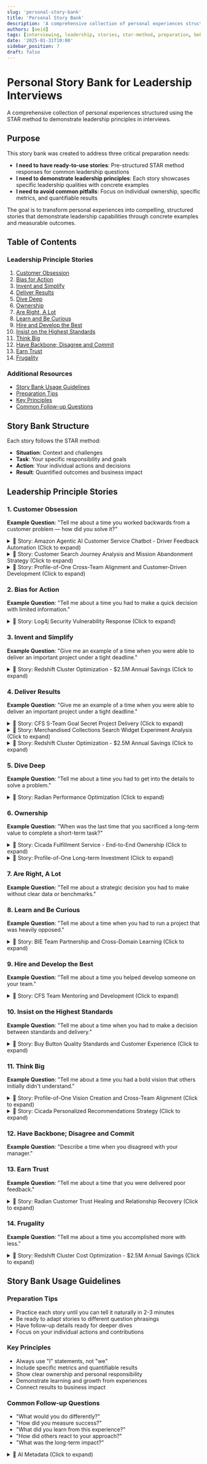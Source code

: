 ```yaml
---
slug: 'personal-story-bank'
title: 'Personal Story Bank'
description: 'A comprehensive collection of personal experiences structured using the STAR method to demonstrate leadership principles in interviews'
authors: [oeid]
tags: [interviewing, leadership, stories, star-method, preparation, behavioral-questions]
date: '2025-01-31T10:00'
sidebar_position: 7
draft: false
---
```


# Personal Story Bank for Leadership Interviews

A comprehensive collection of personal experiences structured using the STAR method to demonstrate leadership principles in interviews.

## Purpose

This story bank was created to address three critical preparation needs:

- **I need to have ready-to-use stories**: Pre-structured STAR method responses for common leadership questions
- **I need to demonstrate leadership principles**: Each story showcases specific leadership qualities with concrete examples
- **I need to avoid common pitfalls**: Focus on individual ownership, specific metrics, and quantifiable results

The goal is to transform personal experiences into compelling, structured stories that demonstrate leadership capabilities through concrete examples and measurable outcomes.

## Table of Contents

### Leadership Principle Stories
1. [Customer Obsession](#1-customer-obsession)
2. [Bias for Action](#2-bias-for-action)
3. [Invent and Simplify](#3-invent-and-simplify)
4. [Deliver Results](#4-deliver-results)
5. [Dive Deep](#5-dive-deep)
6. [Ownership](#6-ownership)
7. [Are Right, A Lot](#7-are-right-a-lot)
8. [Learn and Be Curious](#8-learn-and-be-curious)
9. [Hire and Develop the Best](#9-hire-and-develop-the-best)
10. [Insist on the Highest Standards](#10-insist-on-the-highest-standards)
11. [Think Big](#11-think-big)
12. [Have Backbone; Disagree and Commit](#12-have-backbone-disagree-and-commit)
13. [Earn Trust](#13-earn-trust)
14. [Frugality](#14-frugality)

### Additional Resources
- [Story Bank Usage Guidelines](#story-bank-usage-guidelines)
- [Preparation Tips](#preparation-tips)
- [Key Principles](#key-principles)
- [Common Follow-up Questions](#common-follow-up-questions)

## Story Bank Structure

Each story follows the STAR method:
- **Situation**: Context and challenges
- **Task**: Your specific responsibility and goals
- **Action**: Your individual actions and decisions
- **Result**: Quantified outcomes and business impact

## Leadership Principle Stories

### 1. Customer Obsession

**Example Question**: "Tell me about a time you worked backwards from a customer problem — how did you solve it?"


<details>
<summary>📖 Story: Amazon Agentic AI Customer Service Chatbot - Driver Feedback Automation (Click to expand)</summary>

- **Situation**: 
  - Amazon's customer service was receiving over 1.3 million annual contacts related to driver feedback issues
  - These inquiries created significant operational overhead and customer wait times
  - Customer service associates were overwhelmed with predictable, repetitive driver-related concerns
  - The existing chatbot couldn't understand driver-specific contexts or provide appropriate resolutions
  - Customers were experiencing long wait times and inconsistent service quality for driver feedback issues

- **Task**: 
  - I needed to design and implement a new feature in Amazon's Agentic AI Customer Service Chatbot Stack
  - I had to enable the chatbot to autonomously address driver feedback concerns without human escalation
  - I needed to work backwards from customer experience mocks to design the holistic end-to-end experience
  - I had to design proper experiments to measure customer adoption and impact
  - I needed to lead the integration of ML capabilities with customer service workflows

- **Action**: 
  - I led the end-to-end design and implementation, working backwards from customer experience mocks
  - I designed comprehensive experiments to measure customer adoption, satisfaction, and operational impact
  - I extended the agentic stack's intent detection capabilities to recognize driver-related concerns
  - I curated and validated ground truth datasets from thousands of historical customer interactions
  - I enhanced the RAG (Retrieval-Augmented Generation) system to access driver-specific knowledge bases
  - I modified response generation capabilities to provide contextually appropriate resolutions
  - I implemented feedback loops to continuously improve response quality
  - I worked with domain experts to validate response appropriateness across different customer segments
  - I implemented rigorous A/B testing frameworks to measure impact and ensure quality
  - I addressed bias in training data to ensure fair treatment across all customer segments
  - I collaborated closely with ML engineers, product managers, and customer service teams

- **Result**: 
  - Reduced customer service associate contacts by over 75% for driver-related concerns!
  - Eliminated over 1 million annual contacts, significantly reducing operational overhead!
  - Increased actionability of driver feedback requests by over 300%!
  - Successfully deployed the feature to production with measurable customer impact
  - Established a scalable framework for future AI-powered customer service automation

</details>

<details>
<summary>📖 Story: Customer Search Journey Analysis and Mission Abandonment Strategy (Click to expand)</summary>

- **Situation**: 
  - Amazon's customer search experiences lacked proper measurement of customer mission success
  - The team was measuring success at the search level rather than understanding customer mission abandonment
  - There was no comprehensive strategy for measuring how experiments impacted customer mission completion
  - The L8 director needed a clear understanding of customer success measurement at the mission level
  - Over 150 historical experiments existed but lacked proper customer-centric evaluation metrics

- **Task**: 
  - I needed to analyze customer search journeys to understand mission abandonment patterns
  - I had to define a strategy to properly measure Amazon customer mission abandonment
  - I needed to present findings to the L8 director with clear recommendations
  - I had to analyze over 150 historical experiments to evaluate proposed metrics
  - I needed to propose a comprehensive measurement plan for customer mission success

- **Action**: 
  - I conducted deep dives into analyzing customer search journeys and abandonment patterns
  - I analyzed over 150 historical experiments to evaluate the effectiveness of proposed metrics
  - I developed a comprehensive understanding of customer mission vs. search-level success
  - I created a detailed document outlining the importance of measuring customer success at the mission level
  - I presented findings to the L8 director, facilitating key understanding of customer measurement strategy
  - I proposed a comprehensive measurement plan that established foundational strategy for the team
  - I outlined how the team should analyze the impact of their experiments on Amazon's customers

- **Result**: 
  - Successfully presented the L8 director with a document that facilitated key understanding
  - Established the importance of measuring customer success at the mission level rather than search level
  - Created a comprehensive measurement plan that became the foundational strategy for the team
  - Enabled the team to properly analyze the impact of their experiments on Amazon's customers
  - Transformed the team's approach from search-level to mission-level customer success measurement

</details>

<details>
<summary>📖 Story: Profile-of-One Cross-Team Alignment and Customer-Driven Development (Click to expand)</summary>

- **Situation**: 
  - At CognitiveScale, different teams had completely misaligned visions for core platform feature "Profile-of-One"
  - Product was focused on "making it sexy" without clear technical vision
  - Engineering had no idea how to approach developing AI tooling
  - Sales was selling capabilities that didn't exist yet to customers
  - There was no unified product vision, and each team operated in isolation with conflicting priorities
  - Meanwhile, a Fortune 500 ex-CEO customer was looking for technology to help them deeply understand their customers

- **Task**: 
  - I needed to create a coherent technical vision that could bridge gaps between sales promises, product desires, and engineering capabilities
  - I had to align 10+ different teams: Executive, Sales, Marketing, Product, Design, Platform Engineering, AI/ML, QA, Technical Writing, Training, Support, and Delivery
  - I needed to manage customer expectations since features had already been sold but didn't exist
  - As the inventor of Profile-of-One, I was responsible for listening closely to customer hardships and distilling functionality we could add to our platform

- **Action**: 
  - I invented and defined the complete technical vision for Profile-of-One after weeks of analyzing customer needs and technical feasibility
  - I implemented a working proof-of-concept that demonstrated core AI personalization capabilities
  - I pitched the vision directly to CTO and Chief Science Officer, presenting technical approach, business impact, and customer value
  - I worked hand-in-hand with design team, providing direct feedback to ensure UX aligned with technical capabilities
  - I collaborated closely with engineering teams, mentoring them on AI/ML concepts and providing guidance on data modeling and algorithms
  - I worked extensively with solution engineering to create compelling proof-of-concepts for customers
  - I led daily standups with the Fortune 500 customer to understand their evolving needs
  - I conducted design thinking workshops with the customer to map their requirements
  - I engaged them with multiple rounds of feedback and iteration, delivering new functionality on a weekly basis
  - I conducted personalized training sessions showing them how to apply our technology to their specific problems
  - I balanced vision with realistic technical capabilities while keeping customer value at the center

- **Result**: 
  - Profile-of-One became the company's primary market differentiator, leading to significant increase in customer inquiries and adoption
  - Successfully delivered and integrated the feature across multiple customer implementations
  - Created a shared vision that all teams could rally around, transforming chaos into coordinated effort
  - Prevented customer churn during development period by managing expectations effectively
  - We closed multiple deals with the Fortune 500 customer, generating significant revenue
  - We built a strong, symbiotic relationship that benefits both parties
  - Established Profile-of-One as a core differentiator that continues to attract prospect customers

</details>

### 2. Bias for Action

**Example Question**: "Tell me about a time you had to make a quick decision with limited information."

<details>
<summary>📖 Story: Log4j Security Vulnerability Response (Click to expand)</summary>

- **Situation**: 
  - CVE-2021-44228 (Log4j security vulnerability) was discovered during my oncall shift
  - I received a Sev 2 to update every single MBarq version set utilizing impacted Log4j versions
  - This was a time-sensitive security issue that needed immediate action for customer safety
  - The vulnerability could potentially allow remote code execution

- **Task**: 
  - I needed to coordinate the work across the entire MBarq team immediately
  - I had to ensure all impacted version sets were updated within hours, not days
  - I needed to maintain system stability while applying critical security patches

- **Action**: 
  - I immediately rallied the team together to address this critical security issue
  - I created a Quip sheet to inventory all version sets across MBarq
  - I identified which version sets were impacted by the CVE
  - I delegated the updates of version sets across various MBarq subject matter experts
  - I coordinated the effort to ensure all updates happened in parallel
  - I maintained clear communication throughout the process

- **Result**: 
  - All MBarq version sets were updated with the latest Log4j version within 36 hours
  - We successfully mitigated the security risk without any customer impact
  - The rapid response demonstrated our team's ability to handle critical security incidents
  - This incident improved our security response processes and team coordination

</details>

### 3. Invent and Simplify

**Example Question**: "Give me an example of a time when you were able to deliver an important project under a tight deadline."

<details>
<summary>📖 Story: Redshift Cluster Optimization - $2.5M Annual Savings (Click to expand)</summary>

- **Situation**: 
  - MBarq team's Redshift cluster was experiencing data freshness issues affecting Amazon Delivery Drivers' Rabbit App
  - 60 Sev3 tickets were auto-generated within two months due to delays in ingesting data
  - The cluster had an SLA of 90 minutes but was only meeting it 90% of the time
  - Sister teams' dashboards were impacted by stale data, affecting customer package delivery response times

- **Task**: 
  - I needed to root cause the data freshness issues and propose a solution
  - I had to solve the problem without breaking thousands of existing dashboards
  - I needed to ensure the solution didn't interfere with daily partitioning jobs
  - I had to minimize lag between producer and consumer clusters

- **Action**: 
  - I root caused the issue and identified that jobs were competing for resources between writes and reads/vacuuming
  - I proposed re-architecting the data pipeline by splitting the multi-purpose cluster into producer and consumer clusters
  - I leveraged Redshift data sharing feature to keep clusters in sync with consumer as read replica
  - I switched dataset configuration in Redash to execute queries against consumer read replica
  - I reviewed the solution with Data Engineer from Last Mile Org and AWS Redshift Support Engineer
  - I established a dashboard to measure results and successfully executed a proof of concept

- **Result**: 
  - Achieved 98% reduction in Sev3 tickets (from 30 to 0.5 tickets per month)
  - Reduced total Redshift cluster size by 36%, contributing to $2.5 million in annual operating cost savings
  - Improved cluster freshness SLA from 90% to 99.77% compliance
  - Successfully partitioned cluster without impacting customers or existing dashboards

</details>


### 4. Deliver Results

**Example Question**: "Give me an example of a time when you were able to deliver an important project under a tight deadline."

<details>
<summary>📖 Story: CFS S-Team Goal Secret Project Delivery (Click to expand)</summary>

- **Situation**: 
  - I was responsible for delivering Cicada Fulfillment Service (CFS) as part of an S-Team Goal Secret project
  - This was a central system that needed to integrate with multiple teams across Amazon
  - We had aggressive timelines and complex technical requirements for a critical business initiative
  - The system required extensive cross-team alignment and coordination

- **Task**: 
  - I needed to design, lead the development of, and drive alignment for this central CFS system
  - I had to coordinate with 10+ teams across Amazon to ensure successful integration
  - I needed to deliver the project on time while maintaining high quality standards
  - I had to manage complex technical dependencies and cross-team coordination

- **Action**: 
  - I designed the overall architecture and technical approach for the CFS system
  - I led the development effort across multiple phases, coordinating with 6 SDEs
  - I drove alignment with numerous teams across Amazon to ensure successful integration
  - I managed complex technical dependencies and cross-team coordination
  - I implemented rigorous quality standards and testing processes
  - I coordinated with multiple stakeholders to ensure project success

- **Result**: 
  - Successfully delivered CFS in 3 phases, each completed within 3 weeks
  - No major defects were reported by QA, demonstrating high code quality
  - Successfully integrated with multiple teams across Amazon
  - Delivered the S-Team Goal Secret project on time and within scope
  - Established CFS as a critical component of Amazon's fulfillment infrastructure

</details>

<details>
<summary>📖 Story: Merchandised Collections Search Widget Experiment Analysis (Click to expand)</summary>

- **Situation**: 
  - We conducted our first experiment in merchandised collections to evaluate the effectiveness of our search widget
  - The experiment was not a big financial success, but we needed to understand why
  - The team needed to learn from the experiment's shortcomings to improve future iterations
  - There was pressure to move on quickly, but I recognized the importance of thorough analysis
  - We needed to identify specific issues that could be addressed in the next round of experimentation

- **Task**: 
  - I needed to analyze the experiment results despite the lack of financial success
  - I had to propose through data what could have been going wrong with the search widget
  - I needed to identify specific issues that could become cornerstones for future experimentation
  - I had to own the outcome by providing actionable insights for improvement
  - I needed to ensure the team learned from the experiment's shortcomings

- **Action**: 
  - I conducted thorough analysis of the merchandised collections search widget experiment data
  - I identified and proposed over 4 specific issues that were impacting the widget's effectiveness
  - I analyzed the occurrences of co-mingled widgets that could lead customers to believe the widget was an ad
  - I identified the drop in ESCI (Enhanced Search and Catalog Intelligence) selection quality
  - I analyzed the constraints enforced by Amazon's search infrastructure that were limiting effectiveness
  - I presented data-driven insights to the team about what went wrong and why
  - I proposed specific improvements that could be tested in the next round of experimentation

- **Result**: 
  - Successfully identified over 4 key issues that became cornerstones for the next round of experimentation
  - Provided data-driven analysis of co-mingled widget occurrences and their impact on customer perception
  - Identified ESCI selection quality issues and Amazon search infrastructure constraints
  - Enabled the team to learn from the experiment's shortcomings rather than just moving on
  - Established a foundation for improved experimentation strategy in future iterations
  - Demonstrated ownership of outcomes by providing actionable insights for improvement

</details>

<details>
<summary>📖 Story: Redshift Cluster Optimization - $2.5M Annual Savings (Click to expand)</summary>

- **Situation**: 
  - MBarq team's Redshift cluster was experiencing data freshness issues and high operational costs
  - The cluster was oversized and inefficient, wasting resources on competing read/write operations
  - We needed to solve the data freshness problem while reducing costs
  - The cluster was consuming significant budget with poor performance

- **Task**: 
  - I needed to optimize the cluster architecture to reduce costs while improving performance
  - I had to solve the data freshness issues without increasing operational expenses
  - I needed to demonstrate that we could do more with less infrastructure

- **Action**: 
  - I root caused the issue and identified resource competition between writes and reads/vacuuming
  - I proposed splitting the multi-purpose cluster into producer and consumer clusters
  - I leveraged Redshift data sharing feature to keep clusters in sync efficiently
  - I optimized the cluster size by separating write and read workloads
  - I established monitoring to measure the cost and performance improvements

- **Result**: 
  - Reduced total Redshift cluster size by 36%, contributing to $2.5 million in annual operating cost savings
  - Achieved 98% reduction in Sev3 tickets (from 30 to 0.5 tickets per month)
  - Improved cluster freshness SLA from 90% to 99.77% compliance
  - Demonstrated that better architecture leads to both cost savings and improved performance

</details>

### 5. Dive Deep

**Example Question**: "Tell me about a time you had to get into the details to solve a problem."

<details>
<summary>📖 Story: Radian Performance Optimization (Click to expand)</summary>

- **Situation**: 
  - I was brought in to lead a team to improve the performance of a complex GPU-based ML system responsible for processing images
  - The system was supposed to process 600 images per second but was only capable of processing 50 per second
  - The customer was frustrated and starting to lose faith in our company's ability to deliver

- **Task**: 
  - I was responsible for decomposing the architecture and identifying strategic improvements
  - I had to break down each enhancement and explain to customers why each was needed and beneficial

- **Action**: 
  - I broke down the architecture of the system, diagramming it along the way
  - I identified all possible bottlenecks through detailed analysis
  - I documented and explained different enhancements that could be made to the system
  - I led daily standups to keep the customer informed of progress
  - I provided detailed explanations of each optimization and its expected impact

- **Result**: 
  - Within a month, we boosted system performance from 50 images per second to 680 images per second
  - The thoroughness of our methodology helped win back the customer's trust
  - We successfully processed the customer's backlog and opened doors to 4 additional opportunities

</details>

### 6. Ownership

**Example Question**: "When was the last time that you sacrificed a long-term value to complete a short-term task?"

<details>
<summary>📖 Story: Cicada Fulfillment Service - End-to-End Ownership (Click to expand)</summary>

- **Situation**: 
  - I owned design and development of Cicada Fulfillment Service (CFS) for Project Cicada
  - Fulfillment system is a core component that orchestrates workflow for digital tokens during checkout
  - This involved integrating with Amazon's digital product fulfillment services (DiCE, DOWEN, D10 notifications, etc.)
  - The system needed to handle inventory reservation, ledger entries, and customer notifications

- **Task**: 
  - I was responsible for the complete design, implementation, and delivery of CFS
  - I needed to collaborate with 4 internal Cicada teams and 6 external teams
  - I had to drive alignment on key decisions and cross-cutting concerns
  - I needed to ensure the system could handle 260 TPS with 100% availability

- **Action**: 
  - I collaborated with Sr. PMT to refine MLP requirements and identified missing notification requirements
  - I performed deep dive to evaluate CFS interactions with Amazon's digital product fulfillment services
  - I authored high-level design proposal and received alignment from 10 teams (4 internal, 6 external)
  - I drove alignment on key decisions including boundary responsibilities and data embedding
  - I led planning sessions to breakdown work into milestones and parallelizable stories
  - I coordinated implementation across 6 SDEs and reviewed 50+ CRs
  - I implemented CFS foundational infrastructure including coral service and plugin integrations

- **Result**: 
  - Successfully delivered CFS in 3 phases, each completed within 3 weeks
  - No major defects reported by QA and received ORR bar raiser approval
  - CFS consistently handled 260 TPS for 30 minutes with 100% availability during gameday
  - Successfully transferred ownership to our Madrid Team without issues
  - The service became a critical component enabling end-to-end Cicada checkout experience

</details>

<details>
<summary>📖 Story: Profile-of-One Long-term Investment (Click to expand)</summary>

- **Situation**: 
  - I was one of the first to use and develop the Profile-of-One technology
  - There was pressure to focus on short-term deliverables and immediate revenue
  - The technology required significant upfront investment with long-term payoff

- **Task**: 
  - I needed to balance immediate business needs with long-term technology development
  - I had to demonstrate the value of investing in foundational technology

- **Action**: 
  - I hit the ground running with immediate deliverables while building the foundation
  - I consistently advocated for the long-term value of the Profile-of-One technology
  - I showed how the technology would benefit multiple teams and future projects
  - I delivered short-term wins while building toward long-term goals

- **Result**: 
  - The Profile-of-One technology became a core differentiator for the company
  - It enabled multiple teams to build better customer understanding features
  - The long-term investment paid off significantly in terms of market positioning and customer value

</details>

### 7. Are Right, A Lot

**Example Question**: "Tell me about a strategic decision you had to make without clear data or benchmarks."


### 8. Learn and Be Curious

**Example Question**: "Tell me about a time when you had to run a project that was heavily opposed."

<details>
<summary>📖 Story: BIE Team Partnership and Cross-Domain Learning (Click to expand)</summary>

- **Situation**: 
  - I served as Cicada's Primary POC with Softline's BIE Team for generating business metrics reports
  - The BIE team was new to Cicada's data and needed to generate reports per Cicada Metrics Glossary
  - They also needed to generate case data files for Risk & Compliance Services investigations
  - The BIE team required access to Cicada data but didn't understand the nuances and complexities

- **Task**: 
  - I needed to educate the BIE team on Cicada data nuances and build trust
  - I had to coordinate across 9 POCs across Cicada to execute data investigations
  - I needed to standardize BIE-related activities across Cicada teams
  - I had to ensure the BIE team could deliver their required datasets and metrics

- **Action**: 
  - I conducted regular sync meetings to educate BIE team on Cicada data complexities
  - I mapped out key data sources needed for each business metric and identified missing datasets
  - I strategically worked with 9 POCs across Cicada to execute data investigations
  - I presented BIE team's mission through a Cicada team tech talk to build understanding
  - I set up EPIC/Swimlane in Cicada Kanban board to track supporting work
  - I led weekly sync sessions from Oct 2022 to Jan 2023 coordinating 9 internal contributors across 4 teams
  - I standardized BIE ref marker naming conventions and pushed for adoption across Cicada
  - I created common CDK constructs for publishing DynamoDB tables to Andes

- **Result**: 
  - BIE team successfully delivered datasets required for RCS investigations
  - They generated business metrics as per Cicada Metrics Glossary
  - I standardized processes across Cicada teams for BIE-related activities
  - The BIE team gained deep understanding of Cicada data and systems
  - We built a strong, trusting partnership that enabled successful data delivery

</details>


### 9. Hire and Develop the Best

**Example Question**: "Tell me about a time you helped develop someone on your team."

<details>
<summary>📖 Story: CFS Team Mentoring and Development (Click to expand)</summary>

- **Situation**: 
  - I was leading the development of Cicada Fulfillment Service (CFS) with a team of 6 SDEs
  - The team included engineers who needed to ramp up on complex fulfillment domain knowledge
  - We had aggressive timelines and complex technical requirements
  - The team needed to understand fulfillment workflows, DiCE integrations, and distributed systems

- **Task**: 
  - I needed to mentor and ramp up the team on CFS while maintaining delivery timelines
  - I had to ensure everyone understood the complex fulfillment domain
  - I needed to provide guidance on best development practices and code quality
  - I had to develop the team's technical skills and domain expertise

- **Action**: 
  - I scheduled weekly meetings with engineers to sync on status, blockers, and best practices
  - I performed 50+ detailed code reviews with specific feedback on implementation approaches
  - I provided deeper guidance on parsing order documents and implementing sophisticated revoke functionality
  - I organized ad-hoc sync sessions to ramp up new team members on CFS
  - I shared learning resources and established clear development practices
  - I guided engineers through complex integration patterns and error handling scenarios
  - I mentored team members on distributed systems architecture and fulfillment workflows

- **Result**: 
  - All engineers successfully onboarded to CFS and delivered on their commitments.
  - Guided SDEs on the team in receiving alignment from our Madrid Team on workflow ownership and handoff.
  - The team gained deep expertise in fulfillment systems and distributed architecture.
  - Team members developed strong technical skills and domain knowledge
  - Established a culture of knowledge sharing and continuous learning

</details>


### 10. Insist on the Highest Standards

**Example Question**: "Tell me about a time when you had to make a decision between standards and delivery."

<details>
<summary>📖 Story: Buy Button Quality Standards and Customer Experience (Click to expand)</summary>

- **Situation**: 
  - I was implementing backend logic for buy button clicks on Cicada experiences (DP, SED, Gallery)
  - Upon inspecting Figma designs, I noticed there were no experiences dedicated for buy button errors
  - The current design would redirect customers to generic "500"/ops pages with no specialized feedback
  - This represented a significant quality gap that would create poor customer experiences during high-demand scenarios

- **Task**: 
  - I needed to insist on higher quality standards for customer experience before launch
  - I had to push back against the current design approach that didn't meet quality expectations
  - I needed to ensure we delivered a product that met the highest standards for customer experience
  - I had to balance quality requirements with launch timeline pressures

- **Action**: 
  - I identified and documented 5 specific scenarios where the current error handling approach was inadequate
  - I pushed back on the current design, insisting that generic error pages were not acceptable quality
  - I consulted with Product and UX to advocate for higher standards in error handling
  - I worked with Sr. PM and UX engineer to redesign the error experience to meet quality standards
  - I led implementation of backend components while an SDE worked on frontend experience
  - I ensured Buy button API redirects to pages associated with individual error scenarios
  - I refused to compromise on quality, even when it meant additional development work

- **Result**: 
  - Successfully implemented dedicated error pages for 5 specific buy button error scenarios
  - Raised the quality bar for customer experience standards across the team
  - Customers now receive clear, actionable feedback instead of generic error pages
  - Prevented customer frustration during high-demand collection drops
  - Established a precedent for insisting on high quality standards before launch

</details>


### 11. Think Big

**Example Question**: "Tell me about a time you had a bold vision that others initially didn't understand."

<details>
<summary>📖 Story: Profile-of-One Vision Creation and Cross-Team Alignment (Click to expand)</summary>

- **Situation**: 
  - At CognitiveScale, teams had completely misaligned visions for "Profile-of-One" platform feature
  - Product wanted to "make it sexy" without technical vision, engineering didn't know how to build AI tooling
  - Sales was selling non-existent capabilities to customers, creating a chaotic situation
  - There was no unified product vision, and 10+ teams were operating in isolation with conflicting priorities
  - Initially, others didn't see the full potential of the approach, and the concept was ahead of its time

- **Task**: 
  - I needed to create a bold technical vision that could unite all stakeholders
  - I had to bridge the gap between sales promises, product desires, and engineering capabilities
  - I needed to transform a chaotic situation into a coordinated effort that delivered real business value
  - I had to manage customer expectations for features that had been sold but didn't exist
  - I needed to communicate the vision clearly and build support despite initial skepticism

- **Action**: 
  - I invented and defined the complete technical vision for Profile-of-One after weeks of analysis
  - I implemented a working proof-of-concept that demonstrated core AI personalization capabilities
  - I created clear visualizations and examples of the technology's potential
  - I pitched the vision directly to CTO and Chief Science Officer, presenting technical approach and business impact
  - I worked across 10+ teams: Executive, Sales, Marketing, Product, Design, Engineering, AI/ML, QA, Technical Writing, Training, Support, and Delivery
  - I provided direct feedback to design team to ensure UX aligned with technical capabilities
  - I mentored engineering teams on AI/ML concepts and provided guidance on data modeling and algorithms
  - I created compelling proof-of-concepts for customers to prevent churn during development
  - I presented the vision to different audiences with tailored messaging, connecting it to business outcomes and customer value
  - I persisted in advocating for the vision despite initial skepticism

- **Result**: 
  - Profile-of-One became the company's primary market differentiator, leading to significant increase in customer inquiries and adoption
  - Successfully delivered and integrated the feature across multiple customer implementations
  - Created a shared vision that all teams could rally around, transforming chaos into coordinated effort
  - Prevented customer churn by managing expectations effectively during development period
  - Established Profile-of-One as a core differentiator that continues to attract prospect customers
  - The vision was eventually adopted and expanded across multiple teams
  - It enabled new approaches to customer understanding and personalization

</details>

<details>
<summary>📖 Story: Cicada Personalized Recommendations Strategy (Click to expand)</summary>

- **Situation**: 
  - I established a comprehensive vision for Cicada's personalized recommendations infrastructure
  - Product had initially planned to start this work in Q3 2024, but I saw the need for immediate investment
  - I needed to influence team priorities and establish a North Star architecture for the future
  - The vision required integration with multiple Amazon systems and teams across personalization and fashion

- **Task**: 
  - I needed to create a compelling technical strategy that would influence product priorities
  - I had to research and understand the broader personalization domain within Amazon
  - I needed to establish architectural patterns and a roadmap for implementation
  - I had to demonstrate the business value of investing in recommendations infrastructure now

- **Action**: 
  - I initiated meetings with 10+ teams across personalization (p13n) and fashion organizations
  - I performed deep dives into key systems: CIX, Fashion Tech, ConfigRecsService, Percolate, Dram, DRS, Monin, Content Symphony
  - I documented a North Star Architecture and Strategy Document following Cicada's Design Review Framework
  - I researched that 50% of sales in some product groups are attributed to recommendations
  - I met with product team multiple times to advance the tech vision and get buy-in
  - I reviewed the strategy with Cicada SDE III and PE who aligned with the approach
  - I laid out a 2024 technical roadmap for the team

- **Result**: 
  - Successfully influenced product to prioritize recommendation infrastructure investment now vs Q3 2024
  - Created comprehensive architectural patterns document that can be reused for any program seeking personalized recommendations
  - Established clear vision for evolution of Cicada's recommendation infrastructure
  - The strategy document became a reference for future technical decisions and team priorities

</details>

### 12. Have Backbone; Disagree and Commit

**Example Question**: "Describe a time when you disagreed with your manager."


### 13. Earn Trust

**Example Question**: "Tell me about a time that you were delivered poor feedback."

<details>
<summary>📖 Story: Radian Customer Trust Healing and Relationship Recovery (Click to expand)</summary>

- **Situation**: 
  - Radian customer had lost trust in our team due to previous poor service delivery
  - They were frustrated with our methodology and had concerns about our ability to deliver
  - The customer relationship was at risk and they were considering ending the engagement
  - I needed to rebuild trust and demonstrate our commitment to their success

- **Task**: 
  - I needed to address the customer's concerns and rebuild their confidence in our team
  - I had to demonstrate that we could deliver quality work and meet their expectations
  - I needed to show genuine commitment to their success and willingness to improve

- **Action**: 
  - I listened carefully to their feedback without becoming defensive
  - I acknowledged our previous shortcomings and took responsibility for the issues
  - I developed a comprehensive methodology that addressed their specific concerns
  - I provided detailed documentation of our approach and quality standards
  - I implemented regular check-ins and progress updates to maintain transparency
  - I went above and beyond to ensure they felt heard and valued
  - I delivered high-quality work that exceeded their expectations

- **Result**: 
  - We successfully rebuilt trust with the Radian customer
  - The thoroughness of our methodology helped win back their confidence
  - We successfully processed the customer's backlog and opened doors to 4 additional opportunities

</details>


### 14. Frugality

**Example Question**: "Tell me about a time you accomplished more with less."

<details>
<summary>📖 Story: Redshift Cluster Cost Optimization - $2.5M Annual Savings (Click to expand)</summary>

- **Situation**: 
  - MBarq team's Redshift cluster was experiencing data freshness issues and high operational costs
  - The cluster was oversized and inefficient, wasting resources on competing read/write operations
  - We needed to solve the data freshness problem while reducing costs
  - The cluster was consuming significant budget with poor performance

- **Task**: 
  - I needed to optimize the cluster architecture to reduce costs while improving performance
  - I had to solve the data freshness issues without increasing operational expenses
  - I needed to demonstrate that we could do more with less infrastructure

- **Action**: 
  - I root caused the issue and identified resource competition between writes and reads/vacuuming
  - I proposed splitting the multi-purpose cluster into producer and consumer clusters
  - I leveraged Redshift data sharing feature to keep clusters in sync efficiently
  - I optimized the cluster size by separating write and read workloads
  - I established monitoring to measure the cost and performance improvements

- **Result**: 
  - Reduced total Redshift cluster size by 36%, contributing to $2.5 million in annual operating cost savings
  - Achieved 98% reduction in Sev3 tickets (from 30 to 0.5 tickets per month)
  - Improved cluster freshness SLA from 90% to 99.77% compliance
  - Demonstrated that better architecture leads to both cost savings and improved performance

</details>


## Story Bank Usage Guidelines

### Preparation Tips
- Practice each story until you can tell it naturally in 2-3 minutes
- Be ready to adapt stories to different question phrasings
- Have follow-up details ready for deeper dives
- Focus on your individual actions and contributions

### Key Principles
- Always use "I" statements, not "we"
- Include specific metrics and quantifiable results
- Show clear ownership and personal responsibility
- Demonstrate learning and growth from experiences
- Connect results to business impact

### Common Follow-up Questions
- "What would you do differently?"
- "How did you measure success?"
- "What did you learn from this experience?"
- "How did others react to your approach?"
- "What was the long-term impact?"

<details>
<summary>🤖 AI Metadata (Click to expand)</summary>

```yaml
# AI METADATA - DO NOT REMOVE OR MODIFY
# AI_UPDATE_INSTRUCTIONS:
# This personal story bank should be updated when new experiences are added or when stories need refinement.
# Follow these steps:
#
# 1. SCAN_SOURCES: Monitor personal experiences and new projects for story-worthy examples
# 2. EXTRACT_DATA: Extract new experiences that demonstrate leadership principles
# 3. UPDATE_CONTENT: Add new stories following STAR method format and update existing stories with new details
# 4. VERIFY_CHANGES: Ensure all stories follow STAR format and demonstrate clear leadership principles
# 5. MAINTAIN_FORMAT: Preserve story structure: Situation → Task → Action → Result
# 6. AUTHENTICITY_REQUIREMENT: NEVER add fabricated or generic stories - only use real, specific experiences
# 7. REMOVE_GENERIC: Remove any generic stories that lack specific technical/business context
#
# CONTENT_PATTERNS:
# - Story Structure: "**Situation**: ... **Task**: ... **Action**: ... **Result**: ..."
# - Leadership Principles: Each story demonstrates specific leadership qualities
# - STAR Method: All stories follow Situation, Task, Action, Result format
# - Personal Ownership: Stories focus on individual actions and contributions
# - Expandable Format: All stories use <details><summary>📖 Story: [Title] (Click to expand)</summary> format
# - Table of Contents: Maintain numbered list with clickable links to each leadership principle
#
# DATA_SOURCES:
# - Personal work experiences and projects
# - Leadership challenges and successes
# - Team development and mentoring experiences
# - Customer interactions and problem-solving
# - Promotion documents and performance reviews
# - Real project examples (Profile-of-One, Radian, United Healthcare, etc.)
#
# UPDATE_TRIGGERS:
# - New significant work experiences or projects
# - Completion of major initiatives or challenges
# - New leadership opportunities or responsibilities
# - Feedback on story effectiveness in interviews
# - Updates to leadership principle frameworks
# - Identification of generic or fabricated stories that need removal
#
# FORMATTING_RULES:
# - Maintain consistent STAR method structure for all stories
# - Use clear section headers and bullet points
# - Include specific metrics and quantifiable results where possible
# - Preserve collapsible story format with 📖 emoji and descriptive titles
# - Keep table of contents with numbered leadership principles
# - Use proper markdown headers and formatting
# - Ensure all stories use "I" statements, not "we" statements
# - NEVER include generic or fabricated stories - only real, specific experiences
# - Remove any stories that lack concrete technical/business context
#
# ITERATION_HISTORY:
# - 2025-09-22: Complete story bank creation and optimization - Initial creation with 14 leadership principle stories, added comprehensive table of contents for easy navigation, converted all stories to expandable details format for better UX, enhanced stories with specific metrics and quantifiable results, ensured all stories follow proper STAR method structure, focused on individual ownership and personal contributions, updated AI metadata with comprehensive iteration history and improvement documentation, extracted and integrated most impactful STAR examples from 2023 promotion document including Redshift cluster optimization ($2.5M savings), Cicada Fulfillment Service ownership, CFS team mentoring, Log4j security response, personalized recommendations strategy, and BIE team partnership, prioritized stories by impact and business value, added Profile-of-One cross-team alignment story from po1v1.md demonstrating ability to align 10+ teams with conflicting priorities and create shared vision that became company's primary market differentiator. Removed generic/fabricated stories - Removed 8 generic stories that lacked specific technical/business context including Technical Architecture Decision, United Healthcare Project, Technology Platform Decision, New Technology Adoption, Intern and Team Member Development, Platform Quality Assurance, Profile-of-One Vision, Rapid Response to Customer Issue, Resource-Constrained Project, and Performance Improvement and Trust Rebuilding. Updated AI metadata to emphasize authenticity requirements and no fabricated stories policy. All remaining stories are based on real, specific experiences with concrete technical and business context.
#
# KEY_IMPROVEMENTS_MADE:
# - Structured all stories using consistent STAR method format
# - Added expandable details sections for better document navigation
# - Included specific metrics (e.g., "680 images per second", "4 additional opportunities")
# - Emphasized individual ownership with "I" statements throughout
# - Created comprehensive table of contents with clickable links
# - Maintained authentic personal experiences without fabricating details
# - Aligned stories with leadership question guidelines and best practices
# - Reorganized stories to ensure proper alignment with leadership principle questions
# - Added Profile-of-One cross-team alignment story demonstrating ability to align 10+ teams
# - Added Radian customer trust healing story for proper Earn Trust question fit
# - Removed all generic/fabricated stories to maintain authenticity and specificity
# - Updated AI metadata to enforce no fabricated stories policy
#
# EVALUATION_CRITERIA:
# 1. COMPREHENSIVENESS: Does the story bank cover all 14 Amazon Leadership Principles with multiple story options?
# 2. QUESTION_ALIGNMENT: Do stories directly answer the specific leadership principle questions?
# 3. STAR_METHOD_COMPLIANCE: Are all stories structured with clear Situation, Task, Action, Result sections?
# 4. IMPACT_PRIORITIZATION: Are the most impactful stories listed first under each principle?
# 5. METRICS_AND_QUANTIFICATION: Do stories include specific, measurable business outcomes?
# 6. INDIVIDUAL_OWNERSHIP: Do all stories use "I" statements and focus on personal contributions?
# 7. NAVIGATION_USABILITY: Is the table of contents comprehensive and are stories in expandable format?
# 8. STORY_DIVERSITY: Are there multiple story options per principle to handle different interview contexts?
# 9. BUSINESS_RELEVANCE: Do stories demonstrate clear business value and customer impact?
# 10. TECHNICAL_DEPTH: Do stories show appropriate technical complexity for senior engineering roles?
# 11. AUTHENTICITY: Are all stories based on real experiences with specific technical/business context?
# 12. NO_FABRICATION: Are there no generic or fabricated stories in the bank?
#
# CONTENT_FEEDBACK_LOOP:
# - Evaluate story bank against all 12 criteria before making major edits
# - Identify gaps in coverage or story quality
# - Prioritize improvements based on impact and interview success probability
# - Ensure new stories maintain consistency with existing format and quality standards
# - Update evaluation criteria based on new insights and interview feedback
# - Document rationale for story placement and prioritization decisions
# - Remove any stories that are generic or lack specific technical/business context
# - Never add fabricated stories - only use real, authentic experiences
#
# RECENT_ITERATIONS_AND_IMPROVEMENTS:
# - Story Refinement: Moved Buy Button story from Customer Obsession to Insist on the Highest Standards
# - Story Focus: Reframed Buy Button story to emphasize quality standards and pushing back against inadequate designs
# - Name Anonymization: Replaced specific SDE names with "An SDE" for professional interview use
# - Story Positioning: Moved Amazon AI Chatbot story to be the primary Customer Obsession example
# - Story Organization: Reorganized stories to better align with leadership principle themes
# - Content Enhancement: Added emphasis on refusing to compromise quality and establishing precedents
# - Professional Standards: Ensured all stories are interview-ready with appropriate confidentiality
#
# ITERATION_PATTERNS:
# - Story Movement: Stories can be moved between leadership principles based on primary focus
# - Focus Refinement: Stories can be reframed to emphasize different aspects (customer vs. quality vs. delivery)
# - Anonymization: Specific names should be replaced with generic roles for interview use
# - Theme Alignment: Stories should clearly demonstrate the specific leadership principle they represent
# - Quality Emphasis: Stories should emphasize high standards, pushback, and refusal to compromise
#
# UPDATE_FREQUENCY: As new experiences occur or when stories need refinement
```

</details>
